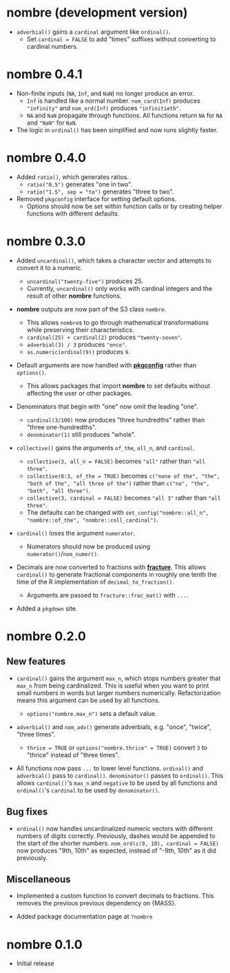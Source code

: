 # nombre (development version)

* `adverbial()` gains a `cardinal` argument like `ordinal()`.
  - Set `cardinal = FALSE` to add "times" suffixes without converting to cardinal numbers.

# nombre 0.4.1

* Non-finite inputs (`NA`, `Inf`, and `NaN`) no longer produce an error.
  - `Inf` is handled like a normal number. `nom_card(Inf)` produces `"infinity"` and `nom_ord(Inf)` produces `"infinitieth"`.
  - `NA` and `NaN` propagate through functions. All functions return `NA` for `NA` and `"NaN"` for `NaN`.
* The logic in `ordinal()` has been simplified and now runs slightly faster.

# nombre 0.4.0

* Added `ratio()`, which generates ratios.
  - `ratio("0.5")` generates "one in two".
  - `ratio("1.5", sep = "to")` generates "three to two".
* Removed `pkgconfig` interface for setting default options. 
  - Options should now be set within function calls or by creating helper functions with different defaults.

# nombre 0.3.0

* Added `uncardinal()`, which takes a character vector and attempts to convert it to a numeric.
  - `uncardinal("twenty-five")` produces 25.
  - Currently, `uncardinal()` only works with cardinal integers and the result of other **nombre** functions.

* **nombre** outputs are now part of the S3 class `nombre`.
  - This allows `nombre`s to go through mathematical transformations while preserving their characteristics.
  - `cardinal(25) + cardinal(2)` produces `"twenty-seven"`.
  - `adverbial(3) / 3` produces `"once"`.
  - `as.numeric(ordinal(9))` produces `9`.

* Default arguments are now handled with [**pkgconfig**](https://github.com/r-lib/pkgconfig) rather than `options()`.
  - This allows packages that import **nombre** to set defaults without affecting the user or other packages.

* Denominators that begin with "one" now omit the leading "one".
  - `cardinal(3/100)` now produces "three hundredths" rather than "three one-hundredths".
  - `denominator(1)` still produces "whole".
  
* `collective()` gains the arguments `of_the`, `all_n`, and `cardinal`.
  - `collective(3, all_n = FALSE)` becomes `"all"` rather than `"all three"`.
  - `collective(0:3, of_the = TRUE)` becomes `c("none of the", "the", "both of the", "all three of the")` rather than `c("no", "the", "both", "all three")`.
  - `collective(3, cardinal = FALSE)` becomes `"all 3"` rather than `"all three"`.
  - The defaults can be changed with `set_config("nombre::all_n", "nombre::of_the", "nombre::coll_cardinal")`.

* `cardinal()` loses the argument `numerator`.
  - Numerators should now be produced using `numerator()`/`nom_numer()`.

* Decimals are now converted to fractions with [**fracture**](https://github.com/rossellhayes/fracture).
  This allows `cardinal()` to generate fractional components in roughly one tenth the time of the R implementation of `decimal_to_fraction()`.
  - Arguments are passed to `fracture::frac_mat()` with `...`.
  
* Added a `pkgdown` site.

# nombre 0.2.0

## New features

* `cardinal()` gains the argument `max_n`, which stops numbers greater that `max_n` from being cardinalized.
  This is useful when you want to print small numbers in words but larger numbers numerically.
  Refactorization means this argument can be used by all functions.
  - `options("nombre.max_n")` sets a default value.
  
* `adverbial()` and `nom_adv()` generate adverbials, e.g. "once", "twice", "three times".
  - `thrice = TRUE` or `options("nombre.thrice" = TRUE)` convert `3` to "thrice" instead of "three times".
  
* All functions now pass `...` to lower level functions.
  `ordinal()` and `adverbial()` pass to `cardinal()`.
  `denominator()` passes to `ordinal()`.
  This allows `cardinal()`'s `max_n` and `negative` to be used by all functions and `ordinal()`'s `cardinal` to be used by `denominator()`.
  
## Bug fixes

* `ordinal()` now handles uncardinalized numeric vectors with different numbers of digits correctly.
  Previously, dashes would be appended to the start of the shorter numbers.
  `nom_ord(c(9, 10), cardinal = FALSE)` now produces "9th, 10th" as expected, instead of "-9th, 10th" as it did previously.
  
## Miscellaneous

* Implemented a custom function to convert decimals to fractions.
  This removes the previous previous dependency on {MASS}.
  
* Added package documentation page at `?nombre`

# nombre 0.1.0

* Initial release
